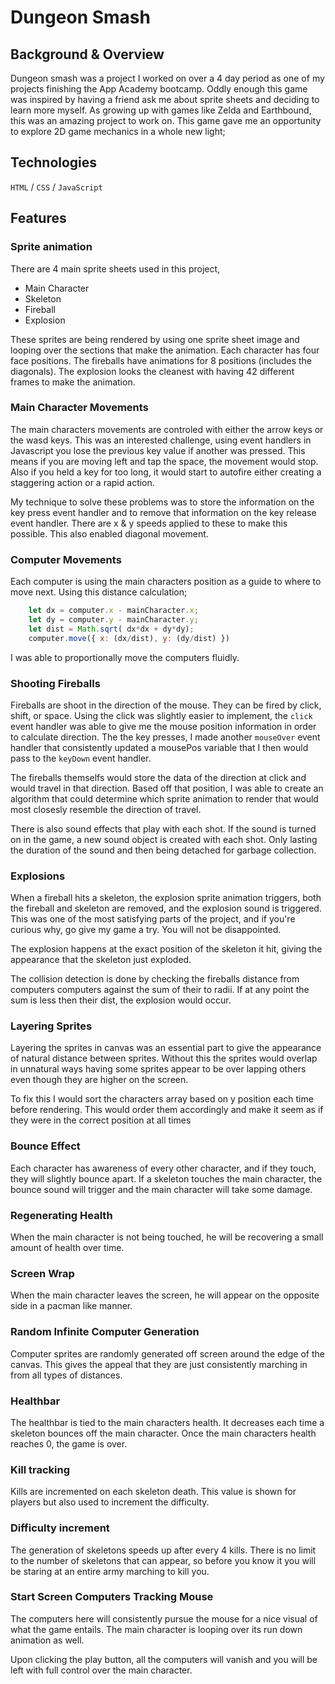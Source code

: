 # Dungeon Smash

## Background & Overview

Dungeon smash was a project I worked on over a 4 day period as one of my projects finishing the App Academy bootcamp. Oddly enough this game was inspired by having a friend ask me about sprite sheets and deciding to learn more myself. As growing up with games like Zelda and Earthbound, this was an amazing project to work on. This game gave me an opportunity to explore 2D game mechanics in a whole new light;

## Technologies 

`HTML` / `CSS` / `JavaScript`

## Features

### Sprite animation

There are 4 main sprite sheets used in this project,

* Main Character
* Skeleton
* Fireball
* Explosion

These sprites are being rendered by using one sprite sheet image and looping over the sections that make the animation. Each character has four face positions. The fireballs have animations for 8 positions (includes the diagonals). The explosion looks the cleanest with having 42 different frames to make the animation.

### Main Character Movements

The main characters movements are controled with either the arrow keys or the wasd keys. This was an interested challenge, using event handlers in Javascript you lose the previous key value if another was pressed. This means if you are moving left and tap the space, the movement would stop. Also if you held a key for too long, it would start to autofire either creating a staggering action or a rapid action. 

My technique to solve these problems was to store the information on the key press event handler and to remove that information on the key release event handler. There are x & y speeds applied to these to make this possible. This also enabled diagonal movement.

### Computer Movements

Each computer is using the main characters position as a guide to where to move next. Using this distance calculation;
```javascript
    let dx = computer.x - mainCharacter.x;
    let dy = computer.y - mainCharacter.y;
    let dist = Math.sqrt( dx*dx + dy*dy);
    computer.move({ x: (dx/dist), y: (dy/dist) })
```
I was able to proportionally move the computers fluidly.

### Shooting Fireballs

Fireballs are shoot in the direction of the mouse. They can be fired by click, shift, or space. Using the click was slightly easier to implement, the `click` event handler was able to give me the mouse position information in order to calculate direction. The the key presses, I made another `mouseOver` event handler that consistently updated a mousePos variable that I then would pass to the `keyDown` event handler. 

The fireballs themselfs would store the data of the direction at click and would travel in that direction. Based off that position, I was able to create an algorithm that could determine which sprite animation to render that would most closesly resemble the direction of travel.

There is also sound effects that play with each shot. If the sound is turned on in the game, a new sound object is created with each shot. Only lasting the duration of the sound and then being detached for garbage collection.

### Explosions

When a fireball hits a skeleton, the explosion sprite animation triggers, both the fireball and skeleton are removed, and the explosion sound is triggered. This was one of the most satisfying parts of the project, and if you're curious why, go give my game a try. You will not be disappointed. 

The explosion happens at the exact position of the skeleton it hit, giving the appearance that the skeleton just exploded.

The collision detection is done by checking the fireballs distance from computers computers against the sum of their to radii. If at any point the sum is less then their dist, the explosion would occur.

### Layering Sprites

Layering the sprites in canvas was an essential part to give the appearance of natural distance between sprites. Without this the sprites would overlap in unnatural ways having some sprites appear to be over lapping others even though they are higher on the screen.

To fix this I would sort the characters array based on y position each time before rendering. This would order them accordingly and make it seem as if they were in the correct position at all times

### Bounce Effect

Each character has awareness of every other character, and if they touch, they will slightly bounce apart. If a skeleton touches the main character, the bounce sound will trigger and the main character will take some damage.

### Regenerating Health

When the main character is not being touched, he will be recovering a small amount of health over time.

### Screen Wrap

When the main character leaves the screen, he will appear on the opposite side in a pacman like manner.

### Random Infinite Computer Generation

Computer sprites are randomly generated off screen around the edge of the canvas. This gives the appeal that they are just consistently marching in from all types of distances.

### Healthbar

The healthbar is tied to the main characters health. It decreases each time a skeleton bounces off the main character. Once the main characters health reaches 0, the game is over.

### Kill tracking

Kills are incremented on each skeleton death. This value is shown for players but also used to increment the difficulty.

### Difficulty increment

The generation of skeletons speeds up after every 4 kills. There is no limit to the number of skeletons that can appear, so before you know it you will be staring at an entire army marching to kill you.

### Start Screen Computers Tracking Mouse

The computers here will consistently pursue the mouse for a nice visual of what the game entails. The main character is looping over its run down animation as well.

Upon clicking the play button, all the computers will vanish and you will be left with full control over the main character.